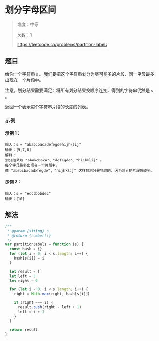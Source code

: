 # 划分字母区间

> 难度：中等
>
> 次数：1
>
> https://leetcode.cn/problems/partition-labels

## 题目

给你一个字符串 `s` 。我们要把这个字符串划分为尽可能多的片段，同一字母最多出现在一个片段中。

注意，划分结果需要满足：将所有划分结果按顺序连接，得到的字符串仍然是 `s` 。

返回一个表示每个字符串片段的长度的列表。

### 示例

#### 示例 1：

```
输入：s = "ababcbacadefegdehijhklij"
输出：[9,7,8]
解释：
划分结果为 "ababcbaca"、"defegde"、"hijhklij" 。
每个字母最多出现在一个片段中。
像 "ababcbacadefegde", "hijhklij" 这样的划分是错误的，因为划分的片段数较少。
```

#### 示例 2：

```
输入：s = "eccbbbbdec"
输出：[10]
```

## 解法

```javascript
/**
 * @param {string} s
 * @return {number[]}
 */
var partitionLabels = function (s) {
  const hash = {}
  for (let i = 0; i < s.length; i++) {
    hash[s[i]] = i
  }

  let result = []
  let left = 0
  let right = 0

  for (let i = 0; i < s.length; i++) {
    right = Math.max(right, hash[s[i]])

    if (right === i) {
      result.push(right - left + 1)
      left = i + 1
    }
  }

  return result
}
```

